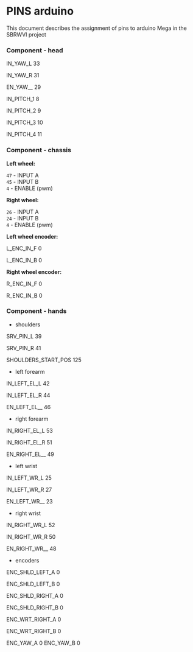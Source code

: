 # PINS arduino

This document describes the assignment of pins to arduino Mega in the SBRWVI project

### Component - head

IN_YAW_L 33

IN_YAW_R 31

EN_YAW__ 29


IN_PITCH_1 8

IN_PITCH_2 9

IN_PITCH_3 10

IN_PITCH_4 11

### Component - chassis

**Left wheel:**

`47` - INPUT A</br>
`45` - INPUT B</br>
`4`  - ENABLE (pwm)</br>

**Right wheel:**

`26` - INPUT A</br>
`24` - INPUT B</br>
`4`  - ENABLE (pwm)</br>

**Left wheel encoder:**

L_ENC_IN_F 0

L_ENC_IN_B 0

**Right wheel encoder:**

R_ENC_IN_F 0

R_ENC_IN_B 0

### Component - hands

* shoulders

SRV_PIN_L 39

SRV_PIN_R 41

SHOULDERS_START_POS 125

* left forearm

IN_LEFT_EL_L 42

IN_LEFT_EL_R 44

EN_LEFT_EL__ 46

* right forearm

IN_RIGHT_EL_L 53

IN_RIGHT_EL_R 51

EN_RIGHT_EL__ 49

* left wrist

IN_LEFT_WR_L 25

IN_LEFT_WR_R 27

EN_LEFT_WR__ 23

* right wrist

IN_RIGHT_WR_L 52

IN_RIGHT_WR_R 50

EN_RIGHT_WR__ 48

* encoders

ENC_SHLD_LEFT_A 0

ENC_SHLD_LEFT_B 0

ENC_SHLD_RIGHT_A 0

ENC_SHLD_RIGHT_B 0

ENC_WRT_RIGHT_A 0

ENC_WRT_RIGHT_B 0


ENC_YAW_A 0
ENC_YAW_B 0